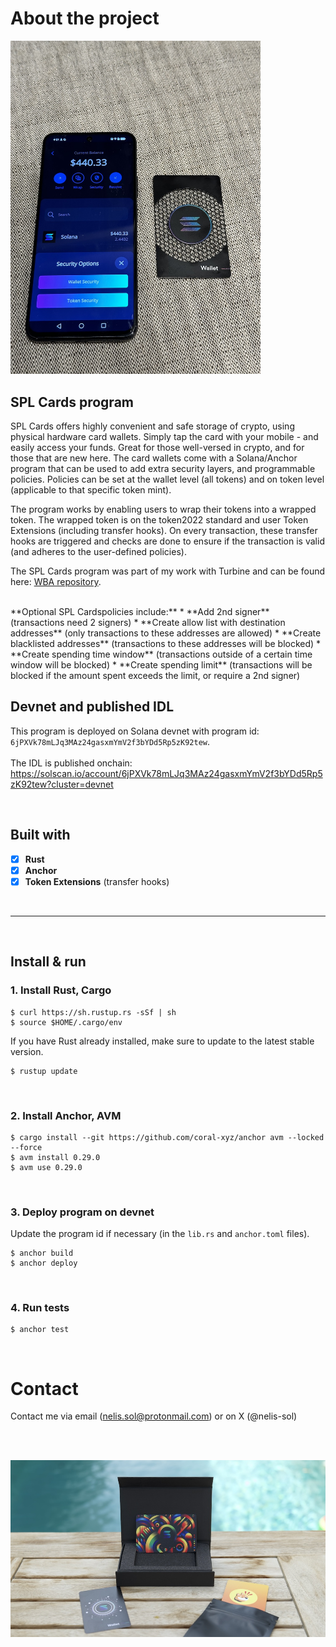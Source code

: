 # About the project

<img width="400" alt="SPL Cards app" src="https://github.com/Nelis-sol/splcards-program/blob/main/spl-card-app.jpg">


## SPL Cards program

SPL Cards offers highly convenient and safe storage of crypto, using physical hardware card wallets. Simply tap the card with your mobile - and easily access your funds. Great for those well-versed in crypto, and for those that are new here. The card wallets come with a Solana/Anchor program that can be used to add extra security layers, and programmable policies. Policies can be set at the wallet level (all tokens) and on token level (applicable to that specific token mint).

The program works by enabling users to wrap their tokens into a wrapped token. The wrapped token is on the token2022 standard and user Token Extensions (including transfer hooks). On every transaction, these transfer hooks are triggered and checks are done to ensure if the transaction is valid (and adheres to the user-defined policies).

The SPL Cards program was part of my work with Turbine and can be found here: [WBA repository](https://github.com/Web3-Builders-Alliance/Nelis-sol_Sol_1Q24/tree/main/capstone/splcards).

<br />
**Optional SPL Cardspolicies include:**
  * **Add 2nd signer** (transactions need 2 signers)
  * **Create allow list with destination addresses** (only transactions to these addresses are allowed)
  * **Create blacklisted addresses** (transactions to these addresses will be blocked)
  * **Create spending time window** (transactions outside of a certain time window will be blocked)
  * **Create spending limit** (transactions will be blocked if the amount spent exceeds the limit, or require a 2nd signer)

<br />

## Devnet and published IDL
This program is deployed on Solana devnet with program id: `6jPXVk78mLJq3MAz24gasxmYmV2f3bYDd5Rp5zK92tew`.<br /><br />
The IDL is published onchain:
https://solscan.io/account/6jPXVk78mLJq3MAz24gasxmYmV2f3bYDd5Rp5zK92tew?cluster=devnet

<br />

## Built with

- [x] **Rust**
- [x] **Anchor**  
- [x] **Token Extensions** (transfer hooks)

<br />

____

<br />

## Install & run

### 1. Install Rust, Cargo
```
$ curl https://sh.rustup.rs -sSf | sh
$ source $HOME/.cargo/env
```

If you have Rust already installed, make sure to update to the latest stable version.
```
$ rustup update
```
<br />

### 2. Install Anchor, AVM
```
$ cargo install --git https://github.com/coral-xyz/anchor avm --locked --force
$ avm install 0.29.0
$ avm use 0.29.0
```
<br />

### 3. Deploy program on devnet
Update the program id if necessary (in the `lib.rs` and `anchor.toml` files).

```
$ anchor build
$ anchor deploy
```
<br />

### 4. Run tests
```
$ anchor test
```

<br />

# Contact
Contact me via email (nelis.sol@protonmail.com) or on X (@nelis-sol)

<br /><br />

<img width="800" alt="SPL Card" src="https://github.com/Nelis-sol/splcards-program/blob/main/spl-cards-v2.jpeg">
&nbsp;&nbsp;

